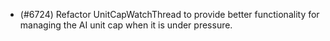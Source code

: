 - (#6724) Refactor UnitCapWatchThread to provide better functionality for managing the AI unit cap when it is under pressure.